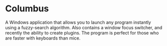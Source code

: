 # Columbus
 A Windows application that allows you to launch any program instantly using a fuzzy-search algorithm. Also contains a window focus switcher, and recently the ability to create plugins. The program is perfect for those who are faster with keyboards than mice.
